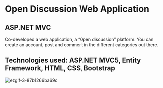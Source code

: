 # Open Discussion Web Application
## ASP.NET MVC 

Co-developed a web application, a “Open discussion” platform. You can create an account, post and comment in the different categories out there. 

## Technologies used: ASP.NET MVC5, Entity Framework, HTML, CSS, Bootstrap

![ezgif-3-87b1266ba69c](https://user-images.githubusercontent.com/56735903/110000157-a887e780-7d1b-11eb-9ac7-b0fb15b012fa.gif)
